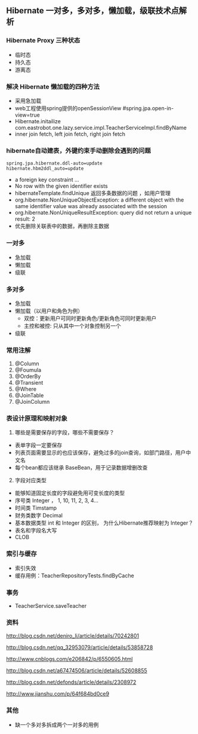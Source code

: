 ## Hibernate 一对多，多对多，懒加载，级联技术点解析

### Hibernate Proxy 三种状态
* 临时态
* 持久态
* 游离态

### 解决 Hibernate 懒加载的四种方法
* 采用急加载
* web工程使用spring提供的openSessionView #spring.jpa.open-in-view=true
* Hibernate.initailize com.eastrobot.one.lazy.service.impl.TeacherServiceImpl.findByName
* inner join fetch, left join fetch, right join fetch 

### hibernate自动建表，外键约束手动删除会遇到的问题

	spring.jpa.hibernate.ddl-auto=update
	hibernate.hbm2ddl_auto=update

* a foreign key constraint ...	
* No row with the given identifier exists 
* hibernateTemplate.findUnique 返回多条数据的问题 ，如用户管理 
* org.hibernate.NonUniqueObjectException: a different object with the same identifier value was already associated with the session
* org.hibernate.NonUniqueResultException: query did not return a unique result: 2
* 优先删除关联表中的数据，再删除主数据

### 一对多
* 急加载
* 懒加载
* 级联

### 多对多
* 急加载
* 懒加载（以用户和角色为例）
  * 双控：更新用户可同时更新角色/更新角色可同时更新用户
  * 主控和被控: 只从其中一个对象控制另一个
* 级联

### 常用注解
1. @Column
2. @Foumula
3. @OrderBy
4. @Transient
5. @Where
6. @JoinTable
7. @JoinColumn

### 表设计原理和映射对象
1. 哪些是需要保存的字段，哪些不需要保存？
 * 表单字段一定要保存
 * 列表页面需要显示的也应该保存，避免过多的join查询，如部门路径，用户中文名
 * 每个bean都应该继承 BaseBean，用于记录数据增删改查

2. 字段对应类型
 * 能够知道固定长度的字段避免用可变长度的类型
 * 序号类 Integer ， 1, 10, 11, 2, 3, 4...
 * 时间类 Timstamp 
 * 财务类数字 Decimal
 * 基本数据类型 int 和 Integer 的区别， 为什么Hibernate推荐映射为 Integer？
 * 表名和字段名大写
 * CLOB
 
### 索引与缓存
* 索引失效
* 缓存用例：TeacherRepositoryTests.findByCache

### 事务
* TeacherService.saveTeacher
 
### 资料
http://blog.csdn.net/deniro_li/article/details/70242801

http://blog.csdn.net/qq_32953079/article/details/53858728

http://www.cnblogs.com/e206842/p/6550605.html

http://blog.csdn.net/a67474506/article/details/52608855

http://blog.csdn.net/defonds/article/details/2308972

http://www.jianshu.com/p/64f684bd0ce9

### 其他
* 缺一个多对多拆成两个一对多的用例